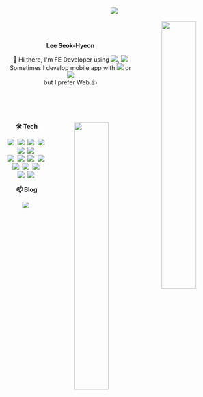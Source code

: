 <!--
**L-Hyun/L-Hyun** is a ✨ _special_ ✨ repository because its `README.md` (this file) appears on your GitHub profile.

Here are some ideas to get you started:

- 🔭 I’m currently working on ...
- 🌱 I’m currently learning ...
- 👯 I’m looking to collaborate on ...
- 🤔 I’m looking for help with ...
- 💬 Ask me about ...
- 📫 How to reach me: ...
- 😄 Pronouns: ...
- ⚡ Fun fact: ...
-->

<div align="center">
  <a href="https://github.com/L-Hyun">
    <img src="https://capsule-render.vercel.app/api?type=soft&color=auto&height=100&section=header&text=&#123'✋🏻hello%20world!'&#125&#59&fontSize=50&animation=blinking" />
  </a>
</div>
<br />

<div align="center">
  <img align="right" style="width:40%" src="https://github-readme-stats.vercel.app/api/top-langs/?username=L-Hyun&hide=jupyter%20notebook&layout=compact&hide_border=true" />

  <br />
  <br />
  <p align="center"><b>Lee Seok-Hyeon</b></p>
  <p align='center'>
    👋 Hi there, I'm FE Developer using <a href="https://react.dev/" target="_blank"><img src="https://img.shields.io/badge/React-61dafb?style=flat-square&logo=React&logoColor=white"/></a>, <a href="https://svelte.dev/" target="_blank"><img src="https://img.shields.io/badge/Svelte-FF3E00?style=flat-square&logo=Svelte.js&logoColor=white"/></a> <br />
    Sometimes I develop mobile app with <a href="https://flutter.dev/" target="_blank"><img src="https://img.shields.io/badge/Flutter-02569B?style=flat-square&logo=Flutter&logoColor=white"/></a> or <a href="https://reactnative.dev/" target="_blank"><img src="https://img.shields.io/badge/ReactNative-61dafb?style=flat-square&logo=React&logoColor=white"/></a> <br />
  but I prefer Web.👍
  </p>
</div>

<br />
<br />
<br />

<div align="center">
  <img align="right" style="width:40%" src="http://mazassumnida.wtf/api/v2/generate_badge?boj=dkh1001" />
  
  <p align="center"><b>🛠 Tech</b></p>
  <p align="center">
    <img src="https://img.shields.io/badge/C++-00599C?style=flat-square&logo=C++&logoColor=white"/>&nbsp
    <img src="https://img.shields.io/badge/Python-3776AB?style=flat-square&logo=Python&logoColor=white"/>&nbsp
    <img src="https://img.shields.io/badge/HTML-E34F26?style=flat-square&logo=HTML5&logoColor=white"/>&nbsp
    <img src="https://img.shields.io/badge/CSS-1572B6?style=flat-square&logo=css3&logoColor=white"/>&nbsp
    <img src="https://img.shields.io/badge/Scss-CC6699?style=flat&logo=Sass&logoColor=white"/>&nbsp
    <img src="https://img.shields.io/badge/Git-F05032?style=flat-square&logo=Git&logoColor=white"/>&nbsp
    <br />
    <img src="https://img.shields.io/badge/Javascript-ffb13b?style=flat-square&logo=javascript&logoColor=white"/>&nbsp
    <img src="https://img.shields.io/badge/Typescript-3178c6?style=flat-square&logo=Typescript&logoColor=white"/>&nbsp
    <img src="https://img.shields.io/badge/React-61dafb?style=flat-square&logo=React&logoColor=white"/>&nbsp
    <img src="https://img.shields.io/badge/Svelte-FF3E00?style=flat-square&logo=Svelte.js&logoColor=white"/>&nbsp
    <img src="https://img.shields.io/badge/Webpack-8DD6F9?style=flat-square&logo=Webpack&logoColor=white"/>&nbsp
    <img src="https://img.shields.io/badge/Node.js-339933?style=flat-square&logo=Node.js&logoColor=white"/>&nbsp
    <img src="https://img.shields.io/badge/Django-092E20?style=flat-square&logo=Django&logoColor=white"/>&nbsp
    <br />
    <img src="https://img.shields.io/badge/ReactNative-61DAFB?style=flat-square&logo=React&logoColor=white"/>&nbsp
    <img src="https://img.shields.io/badge/Flutter-02569B?style=flat-square&logo=Flutter&logoColor=white"/>&nbsp
  </p>
  <p align="center"><b>📫 Blog</b></p>
  <p align="center">
    <a href="https://l-hyun.github.io/"><img src="https://img.shields.io/badge/Github-222222?style=flat-square&logo=Git&logoColor=white"/></a>&nbsp
  </p>
</div>
